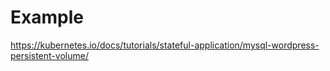 # Example
https://kubernetes.io/docs/tutorials/stateful-application/mysql-wordpress-persistent-volume/